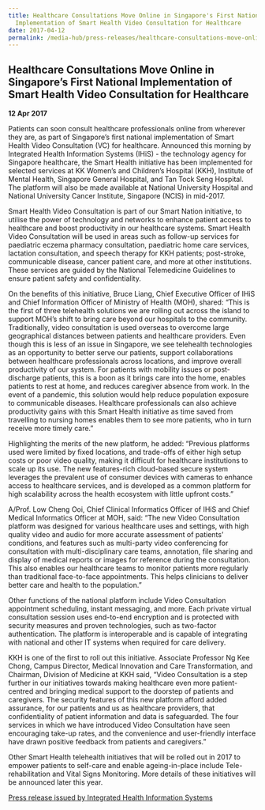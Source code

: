 ```yaml
---
title: Healthcare Consultations Move Online in Singapore's First National
  Implementation of Smart Health Video Consultation for Healthcare
date: 2017-04-12
permalink: /media-hub/press-releases/healthcare-consultations-move-online-in-singapore-s-first-national-implementation-of-smart-health-video-consultation-for-healthcare
---
```

## Healthcare Consultations Move Online in Singapore’s First National Implementation of Smart Health Video Consultation for Healthcare

**12 Apr 2017**

Patients can soon consult healthcare professionals online from wherever they are, as part of Singapore’s first national implementation of Smart Health Video Consultation (VC) for healthcare. Announced this morning by Integrated Health Information Systems (IHiS) - the technology agency for Singapore healthcare, the Smart Health initiative has been implemented for selected services at KK Women’s and Children’s Hospital (KKH), Institute of Mental Health, Singapore General Hospital, and Tan Tock Seng Hospital. The platform will also be made available at National University Hospital and National University Cancer Institute, Singapore (NCIS) in mid-2017.

Smart Health Video Consultation is part of our Smart Nation initiative, to utilise the power of technology and networks to enhance patient access to healthcare and boost productivity in our healthcare systems. Smart Health Video Consultation will be used in areas such as follow-up services for paediatric eczema pharmacy consultation, paediatric home care services, lactation consultation, and speech therapy for KKH patients; post-stroke, communicable disease, cancer patient care, and more at other institutions. These services are guided by the National Telemedicine Guidelines to ensure patient safety and confidentiality.

On the benefits of this initiative, Bruce Liang, Chief Executive Officer of IHiS and Chief Information Officer of Ministry of Health (MOH), shared: “This is the first of three telehealth solutions we are rolling out across the island to support MOH’s shift to bring care beyond our hospitals to the community. Traditionally, video consultation is used overseas to overcome large geographical distances between patients and healthcare providers. Even though this is less of an issue in Singapore, we see telehealth technologies as an opportunity to better serve our patients, support collaborations between healthcare professionals across locations, and improve overall productivity of our system. For patients with mobility issues or post-discharge patients, this is a boon as it brings care into the home, enables patients to rest at home, and reduces caregiver absence from work. In the event of a pandemic, this solution would help reduce population exposure to communicable diseases. Healthcare professionals can also achieve productivity gains with this Smart Health initiative as time saved from travelling to nursing homes enables them to see more patients, who in turn receive more timely care.”

Highlighting the merits of the new platform, he added: “Previous platforms used were limited by fixed locations, and trade-offs of either high setup costs or poor video quality, making it difficult for healthcare institutions to scale up its use. The new features-rich cloud-based secure system leverages the prevalent use of consumer devices with cameras to enhance access to healthcare services, and is developed as a common platform for high scalability across the health ecosystem with little upfront costs.”

A/Prof. Low Cheng Ooi, Chief Clinical Informatics Officer of IHiS and Chief Medical Informatics Officer at MOH, said: “The new Video Consultation platform was designed for various healthcare uses and settings, with high quality video and audio for more accurate assessment of patients’ conditions, and features such as multi-party video conferencing for consultation with multi-disciplinary care teams, annotation, file sharing and display of medical reports or images for reference during the consultation. This also enables our healthcare teams to monitor patients more regularly than traditional face-to-face appointments. This helps clinicians to deliver better care and health to the population.”

Other functions of the national platform include Video Consultation appointment scheduling, instant messaging, and more. Each private virtual consultation session uses end-to-end encryption and is protected with security measures and proven technologies, such as two-factor authentication. The platform is interoperable and is capable of integrating with national and other IT systems when required for care delivery.

KKH is one of the first to roll out this initiative. Associate Professor Ng Kee Chong, Campus Director, Medical Innovation and Care Transformation, and Chairman, Division of Medicine at KKH said, “Video Consultation is a step further in our initiatives towards making healthcare even more patient-centred and bringing medical support to the doorstep of patients and caregivers. The security features of this new platform afford added assurance, for our patients and us as healthcare providers, that confidentiality of patient information and data is safeguarded. The four services in which we have introduced Video Consultation have seen encouraging take-up rates, and the convenience and user-friendly interface have drawn positive feedback from patients and caregivers.”

Other Smart Health telehealth initiatives that will be rolled out in 2017 to empower patients to self-care and enable ageing-in-place include Tele-rehabilitation and Vital Signs Monitoring. More details of these initiatives will be announced later this year.

[Press release issued by Integrated Health Information Systems](https://www.ihis.com.sg/Latest_News/Media_Releases/Pages/Healthcare-Consultations-Move-Online-in-Singapore%E2%80%99s-First-National-Implementation-of-VC.aspx)